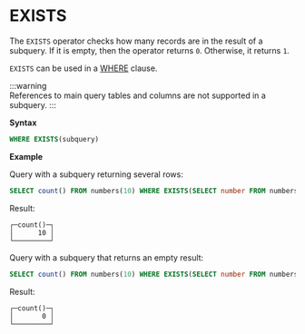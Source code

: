 ---
---
# EXISTS

The `EXISTS` operator checks how many records are in the result of a subquery. If it is empty, then the operator returns `0`. Otherwise, it returns `1`.

`EXISTS` can be used in a [WHERE](../../sql-reference/statements/select/where.md) clause.

:::warning    
References to main query tables and columns are not supported in a subquery.
:::

**Syntax**

```sql
WHERE EXISTS(subquery)
```

**Example**

Query with a subquery returning several rows:

``` sql
SELECT count() FROM numbers(10) WHERE EXISTS(SELECT number FROM numbers(10) WHERE number > 8);
```

Result:

``` text
┌─count()─┐
│      10 │
└─────────┘
```

Query with a subquery that returns an empty result:

``` sql
SELECT count() FROM numbers(10) WHERE EXISTS(SELECT number FROM numbers(10) WHERE number > 11);
```

Result:

``` text
┌─count()─┐
│       0 │
└─────────┘
```
